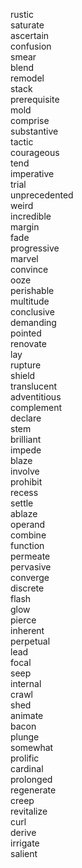 rustic  
saturate  
ascertain  
confusion  
smear  
blend  
remodel  
stack  
prerequisite  
mold  
comprise  
substantive  
tactic  
courageous  
tend  
imperative  
trial  
unprecedented  
weird  
incredible  
margin  
fade  
progressive  
marvel  
convince  
ooze  
perishable  
multitude  
conclusive  
demanding  
pointed  
renovate  
lay  
rupture  
shield  
translucent  
adventitious  
complement  
declare  
stem  
brilliant  
impede  
blaze  
involve  
prohibit  
recess  
settle  
ablaze  
operand  
combine  
function  
permeate  
pervasive  
converge  
discrete  
flash  
glow  
pierce  
inherent  
perpetual  
lead  
focal  
seep  
internal  
crawl  
shed  
animate  
bacon  
plunge  
somewhat  
prolific  
cardinal  
prolonged  
regenerate  
creep  
revitalize  
curl  
derive  
irrigate  
salient  